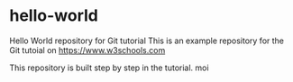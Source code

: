 # hello-world
Hello World repository for Git tutorial
This is an example repository for the Git tutoial on https://www.w3schools.com

This repository is built step by step in the tutorial.
moi
